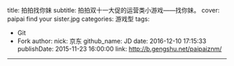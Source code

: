 title: 拍拍找你妹
subtitle: 拍拍双十一大促的运营类小游戏——找你妹。
cover: paipai find your sister.jpg
categories: 游戏型
tags:
  - Git
  - Fork
author:
  nick: 京东
  github_name: JD
date: 2016-12-10 17:15:33
publishDate: 2015-11-23 16:00:00
link: http://b.gengshu.net/paipaiznm/
---

<!-- more -->
